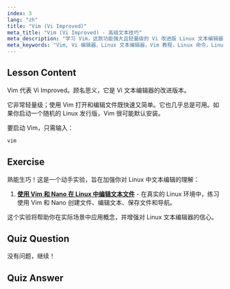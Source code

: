 ```yaml
---
index: 3
lang: "zh"
title: "Vim (Vi Improved)"
meta_title: "Vim (Vi Improved) - 高级文本技巧"
meta_description: "学习 Vim，这款功能强大且轻量级的 Vi 改进版 Linux 文本编辑器。了解基本用法以及 Vim 对 Linux 用户至关重要的原因。"
meta_keywords: "Vim, Vi 编辑器，Linux 文本编辑器，Vim 教程，Linux 命令，Linux 初学者，Vim 指南"
---
```


## Lesson Content

Vim 代表 Vi Improved。顾名思义，它是 Vi 文本编辑器的改进版本。

它非常轻量级；使用 Vim 打开和编辑文件既快速又简单。它也几乎总是可用。如果你启动一个随机的 Linux 发行版，Vim 很可能默认安装。

要启动 Vim，只需输入：

```bash
vim
```

## Exercise

熟能生巧！这是一个动手实验，旨在加强你对 Linux 中文本编辑的理解：

1. **[使用 Vim 和 Nano 在 Linux 中编辑文本文件](https://labex.io/zh/labs/comptia-edit-text-files-in-linux-with-vim-and-nano-591076)** - 在真实的 Linux 环境中，练习使用 Vim 和 Nano 创建文件、编辑文本、保存文件和导航。

这个实验将帮助你在实际场景中应用概念，并增强对 Linux 文本编辑器的信心。

## Quiz Question

没有问题，继续！

## Quiz Answer
